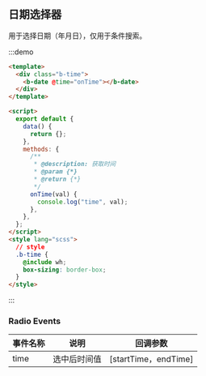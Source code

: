 <!--
 * @Description: 公共分页
 * @Version: 2.0
 * @Autor: wuwei3
 * @Date: 2020-05-08 20:31:15
 * @LastEditors: Please set LastEditors
 * @LastEditTime: 2021-04-13 17:08:18
 -->

## 日期选择器

用于选择日期（年月日），仅用于条件搜索。

:::demo

```html
<template>
  <div class="b-time">
    <b-date @time="onTime"></b-date>
  </div>
</template>

<script>
  export default {
    data() {
      return {};
    },
    methods: {
      /**
       * @description: 获取时间
       * @param {*}
       * @return {*}
       */
      onTime(val) {
        console.log("time", val);
      },
    },
  };
</script>
<style lang="scss">
  // style
  .b-time {
    @include wh;
    box-sizing: border-box;
  }
</style>
```

:::

### Radio Events

| 事件名称 | 说明         | 回调参数             |
| -------- | ------------ | -------------------- |
| time     | 选中后时间值 | [startTime，endTime] |
